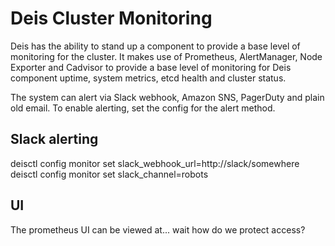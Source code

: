 # Deis Cluster Monitoring

Deis has the ability to stand up a component to provide a base level of monitoring for the cluster. It makes use of Prometheus, AlertManager, Node Exporter and Cadvisor to provide a base level of monitoring for Deis component uptime, system metrics, etcd health and cluster status.

The system can alert via Slack webhook, Amazon SNS, PagerDuty and plain old email. To enable alerting, set the config for the alert method.

## Slack alerting
deisctl config monitor set slack_webhook_url=http://slack/somewhere
deisctl config monitor set slack_channel=robots

## UI
The prometheus UI can be viewed at... wait how do we protect access?
